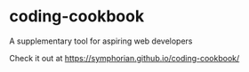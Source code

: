 # coding-cookbook
A supplementary tool for aspiring web developers

Check it out at https://symphorian.github.io/coding-cookbook/
